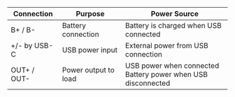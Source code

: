 | Connection | Purpose | Power Source |
|------------|---------|--------------|
| B+ / B- | Battery connection | Battery is charged when USB connected |
| +/- by USB-C | USB power input | External power from USB connection |
| OUT+ / OUT- | Power output to load | USB power when connected<br>Battery power when USB disconnected |
